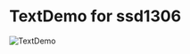 # TextDemo for ssd1306

![TextDemo](https://user-images.githubusercontent.com/6020549/165234668-eee65290-c5d3-4ca4-aa51-3c8225ead910.JPG)


